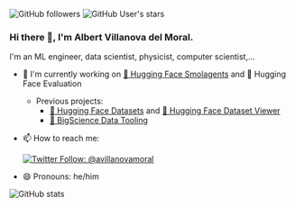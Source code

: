 ![GitHub followers](https://img.shields.io/github/followers/albertvillanova?style=social)
![GitHub User's stars](https://img.shields.io/github/stars/albertvillanova?style=social)
<!-- ![Profile views](https://gpvc.arturio.dev/albertvillanova) -->

### Hi there 👋, I'm Albert Villanova del Moral.

I'm an ML engineer, data scientist, physicist, computer scientist,...

- 🔭 I'm currently working on [🤗 Hugging Face Smolagents](https://github.com/huggingface/smolagents) and 🤗 Hugging Face Evaluation
  - Previous projects:
    - [🤗 Hugging Face Datasets](https://github.com/huggingface/datasets) and [🤗 Hugging Face Dataset Viewer](https://github.com/huggingface/dataset-viewer)
    - [:cherry_blossom: BigScience Data Tooling](https://github.com/bigscience-workshop/data_tooling)
- 📫 How to reach me:

    [![Twitter Follow: @avillanovamoral](https://img.shields.io/twitter/follow/avillanovamoral?style=social)](https://twitter.com/avillanovamoral)
    
- 😄 Pronouns: he/him

<!--
**albertvillanova/albertvillanova** is a ✨ _special_ ✨ repository because its `README.md` (this file) appears on your GitHub profile.

Here are some ideas to get you started:

- 🔭 I’m currently working on ...
- 🌱 I’m currently learning ...
- 👯 I’m looking to collaborate on ...
- 🤔 I’m looking for help with ...
- 💬 Ask me about ...
- 📫 How to reach me: ...
- 😄 Pronouns: ...
- ⚡ Fun fact: ...
-->

![GitHub stats](https://github-readme-stats.vercel.app/api?username=albertvillanova&count_private=true&show_icons=true&theme=react&rank_icon=percentile)

